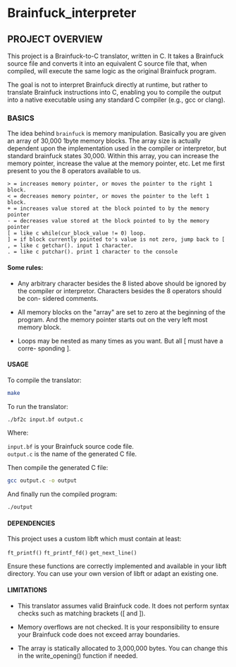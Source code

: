 # Brainfuck_interpreter

## PROJECT OVERVIEW

This project is a Brainfuck-to-C translator, written in C. It takes a Brainfuck source file and converts it into an equivalent C source file that, when compiled, will execute the same logic as the original Brainfuck program.

The goal is not to interpret Brainfuck directly at runtime, but rather to translate Brainfuck instructions into C, enabling you to compile the output into a native executable using any standard C compiler (e.g., gcc or clang).

### BASICS

The idea behind `brainfuck` is memory manipulation. Basically you are given an array of 30,000 1byte memory blocks. The array size is actually dependent upon the implementation used in the compiler or interpretor, but standard brainfuck states 30,000. Within this array, you can increase the memory pointer, increase the value at the memory pointer, etc. Let me first present to you the 8 operators available to us.

```brainfuck
> = increases memory pointer, or moves the pointer to the right 1 block.
< = decreases memory pointer, or moves the pointer to the left 1 block.
+ = increases value stored at the block pointed to by the memory pointer
- = decreases value stored at the block pointed to by the memory pointer
[ = like c while(cur_block_value != 0) loop.
] = if block currently pointed to's value is not zero, jump back to [
, = like c getchar(). input 1 character.
. = like c putchar(). print 1 character to the console
```

#### Some rules:

- Any arbitrary character besides the 8 listed above should be ignored by the
compiler or interpretor. Characters besides the 8 operators should be con-
sidered comments.

- All memory blocks on the "array" are set to zero at the beginning of the
program. And the memory pointer starts out on the very left most memory
block.

- Loops may be nested as many times as you want. But all [ must have a corre-
sponding ].

#### USAGE

To compile the translator:

```sh
make
```

To run the translator:

```sh
./bf2c input.bf output.c
```

Where:

`input.bf` is your Brainfuck source code file. <br>
`output.c` is the name of the generated C file.

Then compile the generated C file:

```sh
gcc output.c -o output
```

And finally run the compiled program:

```sh
./output
```

#### DEPENDENCIES

This project uses a custom libft which must contain at least:

`ft_printf()`
`ft_printf_fd()`
`get_next_line()`

Ensure these functions are correctly implemented and available in your libft directory. You can use your own version of libft or adapt an existing one.

#### LIMITATIONS

 - This translator assumes valid Brainfuck code. It does not perform syntax checks such as matching brackets ([ and ]).

 - Memory overflows are not checked. It is your responsibility to ensure your Brainfuck code does not exceed array boundaries.

 - The array is statically allocated to 3,000,000 bytes. You can change this in the write_opening() function if needed.

 
